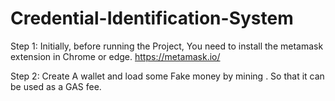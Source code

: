 # Credential-Identification-System

Step 1: Initially, before running the Project, You need to install the metamask extension in Chrome or edge.
https://metamask.io/

Step 2: Create A wallet and load some Fake money by mining . So that it can be used as a GAS fee.
